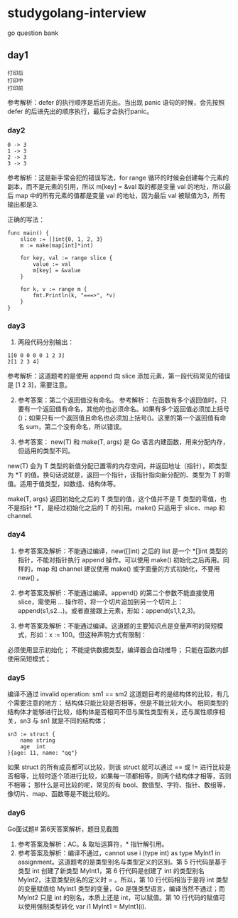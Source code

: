 # studygolang-interview
go question bank

## day1
```
打印后
打印中
打印前
```
参考解析：defer 的执行顺序是后进先出。当出现 panic 语句的时候，会先按照 defer 的后进先出的顺序执行，最后才会执行panic。

### day2
```
0 -> 3
1 -> 3
2 -> 3
3 -> 3
```
参考解析：这是新手常会犯的错误写法，for range 循环的时候会创建每个元素的副本，而不是元素的引用，所以 m[key] = &val 取的都是变量 val 的地址，所以最后 map 中的所有元素的值都是变量 val 的地址，因为最后 val 被赋值为3，所有输出都是3.

正确的写法：
```
func main() {
	slice := []int{0, 1, 2, 3}
	m := make(map[int]*int)

	for key, val := range slice {
		value := val
		m[key] = &value
	}

	for k, v := range m {
		fmt.Println(k, "===>", *v)
	}
}
```

### day3
1. 两段代码分别输出：
```
1[0 0 0 0 0 1 2 3]
2[1 2 3 4]
```
参考解析：这道题考的是使用 append 向 slice 添加元素，第一段代码常见的错误是 [1 2 3]，需要注意。

2. 参考答案：第二个返回值没有命名。
参考解析：
在函数有多个返回值时，只要有一个返回值有命名，其他的也必须命名。如果有多个返回值必须加上括号()；如果只有一个返回值且命名也必须加上括号()。这里的第一个返回值有命名 sum，第二个没有命名，所以错误。

3. 参考答案：
new(T) 和 make(T, args) 是 Go 语言内建函数，用来分配内存，但适用的类型不同。

new(T) 会为 T 类型的新值分配已置零的内存空间，并返回地址（指针），即类型为 *T 的值。换句话说就是，返回一个指针，该指针指向新分配的、类型为 T 的零值。适用于值类型，如数组、结构体等。

make(T, args) 返回初始化之后的 T 类型的值，这个值并不是 T 类型的零值，也不是指针 *T，是经过初始化之后的 T 的引用。make() 只适用于 slice、map 和 channel.


### day4
1. 参考答案及解析：不能通过编译，new([]int) 之后的 list 是一个 *[]int 类型的指针，不能对指针执行 append 操作。可以使用 make() 初始化之后再用。同样的，map 和 channel 建议使用 make() 或字面量的方式初始化，不要用 new() 。

2. 参考答案及解析：不能通过编译。append() 的第二个参数不能直接使用 slice，需使用 … 操作符，将一个切片追加到另一个切片上：append(s1,s2…)。或者直接跟上元素，形如：append(s1,1,2,3)。

3. 参考答案及解析：不能通过编译。这道题的主要知识点是变量声明的简短模式，形如：x := 100。但这种声明方式有限制：

必须使用显示初始化；
不能提供数据类型，编译器会自动推导；
只能在函数内部使用简短模式；

### day5
编译不通过 invalid operation: sm1 == sm2
这道题目考的是结构体的比较，有几个需要注意的地方：
结构体只能比较是否相等，但是不能比较大小。
相同类型的结构体才能够进行比较，结构体是否相同不但与属性类型有关，还与属性顺序相关，sn3 与 sn1 就是不同的结构体；
```
sn3 := struct {
	name string
	age  int
}{age: 11, name: "qq"}
```

如果 struct 的所有成员都可以比较，则该 struct 就可以通过 == 或 != 进行比较是否相等，比较时逐个项进行比较，如果每一项都相等，则两个结构体才相等，否则不相等；
那什么是可比较的呢，常见的有 bool、数值型、字符、指针、数组等，像切片、map、函数等是不能比较的。

### day6
Go面试题# 第6天答案解析，题目见截图
1. 参考答案及解析：AC。& 取址运算符，* 指针解引用。
2. 参考答案及解析：编译不通过，cannot use i (type int) as type MyInt1 in assignment。这道题考的是类型别名与类型定义的区别。第 5 行代码是基于类型 int 创建了新类型 MyInt1，第 6 行代码是创建了 int 的类型别名 MyInt2，注意类型别名的定义时 = 。所以，第 10 行代码相当于是将 int 类型的变量赋值给 MyInt1 类型的变量，Go 是强类型语言，编译当然不通过；而 MyInt2 只是 int 的别名，本质上还是 int，可以赋值。第 10 行代码的赋值可以使用强制类型转化 var i1 MyInt1 = MyInt1(i).
